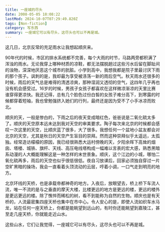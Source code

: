 ```yaml
---
title: 一座城的尽头
date: 2008-05-05 18:08:22
lastMod: 2024-10-07T07:29:49.820Z
tags: [Non-fiction]
category: 写东西
summary: 一座城它可以有尽头，这尽头也可以不再是城。
---
```


这几日，北京反常的充足雨水让我想起顺庆来。

90年代的时候，市区的排水系统都不完善，每个大雨的时节，马路两旁都积满了浑浊的雨水。无论我穿上哪种材质的凉鞋，都无法摆脱趟过这些污水后留在脚趾间的浊物，深深地厌恶这个城市的肮脏。小学到高中，我想我都是院子里最讨厌下雨的那个孩子。讽刺的是，我却最为享受被涤荡一新的雨后空气。秋天雨水还很多的时候，雨后的天气总是难得的清透凉爽，那种湿润又透彻的空气，这四年几乎再也没有机会感受过。16岁的时候，男孩子女孩子都喜欢在这样微凉渐凉的天里比赛谁穿得更凉快。我还记得，总有几个脸色过份白皙的女孩子难分高下，到寒露的时候都穿着短袖，我也曾勉强挤入她们的行列，最终还是因为受不了小手冰凉而败北。

顺庆的天，一般是惨白的，下雨之后的夜天变成暗红色，爸爸说是二氧化硫太多了。顺庆的天空原本远未达到我对天空的审美要求。陶子每次来北京的时候都会感叹一次这里的天空，比顺庆蓝了很多，大了很多。我想任何一个盆地小盆友都会对北京的天空，尤其是秋日的天空产生盲目的崇拜。然而这种崇拜似乎太遥远，太孤独。经常造访檬檬的原因，我已经很熟悉大运村傍晚的天，夕阳余晖下高耸的烟囱、塔楼、城铁、旗杆、天线、高压电线塔构成一幅难以言表的宏大感，熟悉黑暗系动漫的人大概能理解这是一种怎样的末世景象。顺庆，这个江边的小城，哪怕二氧化硫再多，雨后的天空也似乎很低很低。夜自习放课后，回家必须独自穿过一片空旷黑暗的操场，我会一直看着头顶流动的云层，哼着小调，一口气走到明亮的地方。

北京环线的天桥，也是承载帝都神奇的地方。入夜后，放眼望去，桥上桥下车流人流，唯一不流的是与之垂直的摩天大楼，比楼更远的地方是更远的楼，更远的楼外是更远更远的楼。除了憔悴而稀松的树，看不到能称为自然的生物。顺庆也是有天桥的，人流最密集四座天桥也集中在市中心。令人安心的是，即使人流如织车水马龙，站在任何一座天桥上，你都是能眺望到远山的，有时你还能眺望到嘉陵江，甚至走几座天桥，你就能走近山水。

这些山水，它们让我觉得，一座城它可以有尽头，这尽头也可以不再是城。
